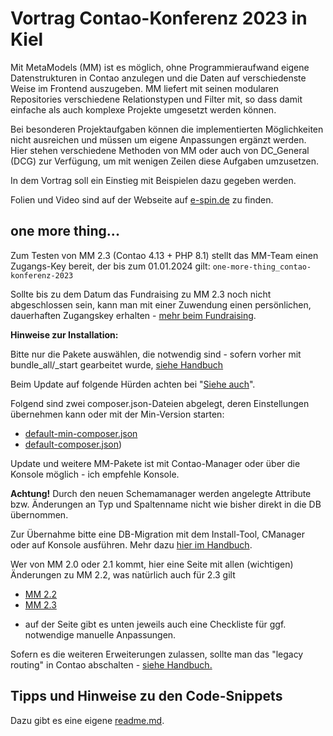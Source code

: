 # Vortrag Contao-Konferenz 2023 in Kiel

Mit MetaModels (MM) ist es möglich, ohne Programmieraufwand eigene Datenstrukturen in Contao
anzulegen und die Daten auf verschiedenste Weise im Frontend auszugeben. MM liefert mit seinen
modularen Repositories verschiedene Relationstypen und Filter mit, so dass damit einfache als
auch komplexe Projekte umgesetzt werden können.

Bei besonderen Projektaufgaben können die implementierten Möglichkeiten nicht ausreichen und
müssen um eigene Anpassungen ergänzt werden. Hier stehen verschiedene Methoden von MM oder
auch von DC_General (DCG) zur Verfügung, um mit wenigen Zeilen diese Aufgaben umzusetzen.

In dem Vortrag soll ein Einstieg mit Beispielen dazu gegeben werden.

Folien und Video sind auf der Webseite auf [e-spin.de](https://www.e-spin.de/contao-metamodels/metamodels-vortrag-contao-konferenz-2023.html) zu finden.

## one more thing...

Zum Testen von MM 2.3 (Contao 4.13 + PHP 8.1) stellt das MM-Team einen Zugangs-Key bereit, der
bis zum 01.01.2024 gilt: ``one-more-thing_contao-konferenz-2023``

Sollte bis zu dem Datum das Fundraising zu MM 2.3 noch nicht abgeschlossen sein, kann man mit
einer Zuwendung einen persönlichen, dauerhaften Zugangskey erhalten - [mehr beim Fundraising](https://now.metamodel.me/de/unterstuetzer/fundraising#metamodels_2-3).

**Hinweise zur Installation:**

Bitte nur die Pakete auswählen, die notwendig sind - sofern vorher mit bundle_all/_start gearbeitet wurde, 
[siehe Handbuch](https://metamodels.readthedocs.io/de/latest/manual/install.html#umstellung-von-metamodels-bundle-auf-separate-module)

Beim Update auf folgende Hürden achten bei "[Siehe auch](https://metamodels.readthedocs.io/de/latest/manual/install.html#installation-von-mm-2-3-fur-contao-4-13-und-php-8)".

Folgend sind zwei composer.json-Dateien abgelegt, deren Einstellungen übernehmen kann oder mit der
Min-Version starten:

* [default-min-composer.json](Docs%2Fdefault-min-composer.json)
* [default-composer.json](Docs%2Fdefault-composer.json))

Update und weitere MM-Pakete ist mit Contao-Manager oder über die Konsole möglich - ich empfehle Konsole.

**Achtung!** Durch den neuen Schemamanager werden angelegte Attribute bzw. Änderungen an Typ und
Spaltenname nicht wie bisher direkt in die DB übernommen.

Zur Übernahme bitte eine DB-Migration mit dem Install-Tool, CManager oder auf Konsole ausführen.
Mehr dazu [hier im Handbuch]( https://metamodels.readthedocs.io/de/latest/manual/component/schema-manager.html).

Wer von MM 2.0 oder 2.1 kommt, hier eine Seite mit allen (wichtigen) Änderungen zu MM 2.2,
was natürlich auch für 2.3 gilt

* [MM 2.2](https://metamodels.readthedocs.io/de/latest/manual/new-in-mm-22.html )
* [MM 2.3](https://metamodels.readthedocs.io/de/latest/manual/new-in-mm-23.html)  

- auf der Seite gibt es unten jeweils auch eine Checkliste für ggf. notwendige manuelle Anpassungen.

Sofern es die weiteren Erweiterungen zulassen, sollte man das "legacy routing" in Contao abschalten - 
[siehe Handbuch.](https://metamodels.readthedocs.io/de/latest/manual/new-in-mm-23.html?highlight=legacy_routing#allgemein-und-core)


## Tipps und Hinweise zu den Code-Snippets

Dazu gibt es eine eigene [readme.md](Docs%2Freadme.md).
